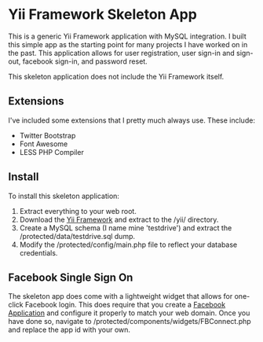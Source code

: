 Yii Framework Skeleton App
======================

This is a generic Yii Framework application with MySQL integration. I built this simple app as the starting point for
many projects I have worked on in the past. This application allows for user registration, user sign-in and sign-out,
facebook sign-in, and password reset.

This skeleton application does not include the Yii Framework itself.

## Extensions

I've included some extensions that I pretty much always use. These include:
* Twitter Bootstrap
* Font Awesome
* LESS PHP Compiler

## Install
To install this skeleton application:

1. Extract everything to your web root.
2. Download the [Yii Framework](https://github.com/yiisoft/yii/tree/master/framework/) and extract to the /yii/ directory.
3. Create a MySQL schema (I name mine 'testdrive') and extract the /protected/data/testdrive.sql dump.
4. Modify the /protected/config/main.php file to reflect your database credentials.

## Facebook Single Sign On
The skeleton app does come with a lightweight widget that allows for one-click Facebook login. This does require that
you create a [Facebook Application](https://developers.facebook.com/apps/) and configure it properly to match your web
domain. Once you have done so, navigate to /protected/components/widgets/FBConnect.php and replace the app id with
your own.
